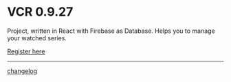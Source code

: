 # VCR 0.9.27

Project, written in React with Firebase as Database.
Helps you to manage your watched series.

[Register here](http://tv.slyox.de/)

---

[changelog](https://github.com/Sly321/vcr/blob/master/changelog.md)